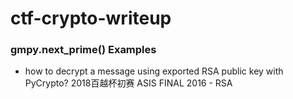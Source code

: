 # ctf-crypto-writeup

### gmpy.next_prime() Examples

* how to decrypt a message using exported RSA public key with PyCrypto?
  2018百越杯初赛
  ASIS FINAL 2016 - RSA
